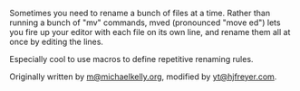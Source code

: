 Sometimes you need to rename a bunch of files at a time. Rather than running a bunch of "mv" commands, mved (pronounced "move ed") lets you fire up your editor with each file on its own line, and rename them all at once by editing the lines.

Especially cool to use macros to define repetitive renaming rules.

Originally written by m@michaelkelly.org, modified by yt@hjfreyer.com.